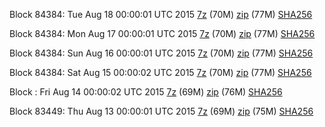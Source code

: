 Block 84384: Tue Aug 18 00:00:01 UTC 2015 [7z](https://transfer.sh/VpV3k/bootstrap.dat.20150818.7z) (70M) [zip](https://transfer.sh/LU3Gl/bootstrap.dat.20150818.zip) (77M) [SHA256](https://transfer.sh/qyvEQ/sha256.txt)

Block 84384: Mon Aug 17 00:00:01 UTC 2015 [7z](https://transfer.sh/QIM3b/bootstrap.dat.20150817.7z) (70M) [zip](https://transfer.sh/16VsXg/bootstrap.dat.20150817.zip) (77M) [SHA256](https://transfer.sh/viQRb/sha256.txt)

Block 84384: Sun Aug 16 00:00:01 UTC 2015 [7z](https://transfer.sh/5d9za/bootstrap.dat.20150816.7z) (70M) [zip](https://transfer.sh/HZZgm/bootstrap.dat.20150816.zip) (77M) [SHA256](https://transfer.sh/1c7Xkx/sha256.txt)

Block 84384: Sat Aug 15 00:00:02 UTC 2015 [7z](https://transfer.sh/8kP1C/bootstrap.dat.20150815.7z) (70M) [zip](https://transfer.sh/yGXyC/bootstrap.dat.20150815.zip) (77M) [SHA256](https://transfer.sh/VOOV/sha256.txt)

Block : Fri Aug 14 00:00:02 UTC 2015 [7z](https://transfer.sh/Ysbh8/bootstrap.dat.20150814.7z) (69M) [zip](https://transfer.sh/4TsDT/bootstrap.dat.20150814.zip) (76M) [SHA256](https://transfer.sh/BUDKK/sha256.txt)

Block 83449: Thu Aug 13 00:00:01 UTC 2015 [7z](https://transfer.sh/jsFEK/bootstrap.dat.20150813.7z) (69M) [zip](https://transfer.sh/pHk9c/bootstrap.dat.20150813.zip) (75M) [SHA256](https://transfer.sh/11zpCh/sha256.txt)
